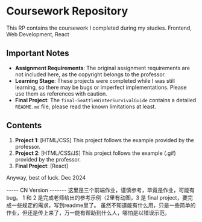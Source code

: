 # Coursework Repository

This RP contains the coursework I completed during my studies. 
Frontend, Web Development, React

## Important Notes
- **Assignment Requirements**: The original assignment requirements are not included here, as the copyright belongs to the professor.
- **Learning Stage**: These projects were completed while I was still learning, so there may be bugs or imperfect implementations. Please use them as references with caution.
- **Final Project**: The `final-SeattleWinterSurvivalGuide` contains a detailed `README.md` file, please read the known limitations at least.

## Contents
1. **Project 1**: [HTML/CSS] This project follows the example provided by the professor.
2. **Project 2**: [HTML/CSS/JS] This project follows the example (.gif) provided by the professor.
3. **Final Project**: [React] 

Anyway, best of luck. 
Dec 2024

----- CN Version -------
这里是三个前端作业，谨慎参考，毕竟是作业，可能有bug。
1 和 2 是完成老师给出的参考示例（2里有动图，3 是 final project，要完成一些规定的需求，写到readme里了。
虽然不知道能有什么用，只是一些简单的作业，但还是传上来了，万一能有帮助到什么人，哪怕是以错误示范。
